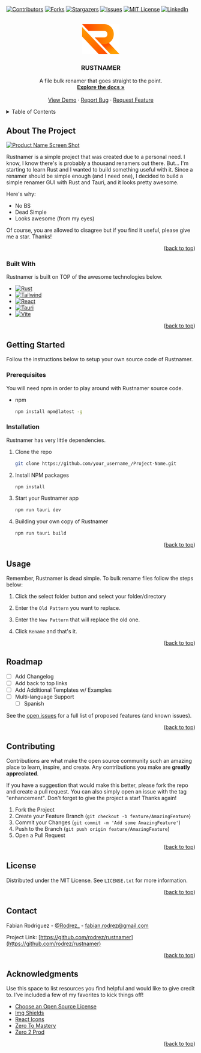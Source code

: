 <!-- Improved compatibility of back to top link: See: https://github.com/rodrez/rustnamer/pull/73 -->
<a name="readme-top"></a>
<!--
*** Thanks for checking out the Best-README-Template. If you have a suggestion
*** that would make this better, please fork the repo and create a pull request
*** or simply open an issue with the tag "enhancement".
*** Don't forget to give the project a star!
*** Thanks again! Now go create something AMAZING! :D
-->



<!-- PROJECT SHIELDS -->
<!--
*** I'm using markdown "reference style" links for readability.
*** Reference links are enclosed in brackets [ ] instead of parentheses ( ).
*** See the bottom of this document for the declaration of the reference variables
*** for contributors-url, forks-url, etc. This is an optional, concise syntax you may use.
*** https://www.markdownguide.org/basic-syntax/#reference-style-links
-->
[![Contributors][contributors-shield]][contributors-url]
[![Forks][forks-shield]][forks-url]
[![Stargazers][stars-shield]][stars-url]
[![Issues][issues-shield]][issues-url]
[![MIT License][license-shield]][license-url]
[![LinkedIn][linkedin-shield]][linkedin-url]



<!-- PROJECT LOGO -->
<br />
<div align="center">
  <a href="https://github.com/rodrez/rustnamer">
    <img src="public/logo/rustnamer.png" alt="Logo" width="100" height="80">
  </a>

  <h3 align="center">RUSTNAMER</h3>

  <p align="center">
    A file bulk renamer that goes straight to the point.
    <br />
    <a href="https://github.com/rodrez/rustnamer"><strong>Explore the docs »</strong></a>
    <br />
    <br />
    <a href="https://github.com/rodrez/rustnamer">View Demo</a>
    ·
    <a href="https://github.com/rodrez/rustnamer/issues">Report Bug</a>
    ·
    <a href="https://github.com/rodrez/rustnamer/issues">Request Feature</a>
  </p>
</div>



<!-- TABLE OF CONTENTS -->
<details>
  <summary>Table of Contents</summary>
  <ol>
    <li>
      <a href="#about-the-project">About The Project</a>
      <ul>
        <li><a href="#built-with">Built With</a></li>
      </ul>
    </li>
    <li>
      <a href="#getting-started">Getting Started</a>
      <ul>
        <li><a href="#prerequisites">Prerequisites</a></li>
        <li><a href="#installation">Installation</a></li>
      </ul>
    </li>
    <li><a href="#usage">Usage</a></li>
    <li><a href="#roadmap">Roadmap</a></li>
    <li><a href="#contributing">Contributing</a></li>
    <li><a href="#license">License</a></li>
    <li><a href="#contact">Contact</a></li>
    <li><a href="#acknowledgments">Acknowledgments</a></li>
  </ol>
</details>



<!-- ABOUT THE PROJECT -->
## About The Project

[![Product Name Screen Shot][product-screenshot]](https://github.com/rodrez/rustnamer/blob/main/public/RustnamerProduct.png)

Rustnamer is a simple project that was created due to a personal need. I know, I know there's is probably a thousand renamers out there. But... I'm starting to learn Rust and I wanted to build something useful with it. Since a renamer should be simple enough (and I need one), I decided to build a simple renamer GUI with Rust and Tauri, and it looks pretty awesome.

Here's why:
* No BS
* Dead Simple
* Looks awesome (from my eyes)

Of course, you are allowed to disagree but if you find it useful, please give me a star. Thanks!


<p align="right">(<a href="#readme-top">back to top</a>)</p>



### Built With

Rustnamer is built on TOP of the awesome technologies below.

* [![Rust][Rust.com]][Rust-url]
* [![Tailwind][Tailwindcss.com]][Tailwind-url]
* [![React][React.js]][React-url]
* [![Tauri][Tauri.app]][Tauri-url]
* [![Vite][Vitejs.dev]][Vite-url]


<p align="right">(<a href="#readme-top">back to top</a>)</p>



<!-- GETTING STARTED -->
## Getting Started

Follow the instructions below to setup your own source code of Rustnamer.

### Prerequisites

You will need npm in order to play around with Rustnamer source code.
* npm
  ```sh
  npm install npm@latest -g
  ```

### Installation

Rustnamer has very little dependencies.

1. Clone the repo
   ```sh
   git clone https://github.com/your_username_/Project-Name.git
   ```
2. Install NPM packages
   ```sh
   npm install
   ```
3. Start your Rustnamer app
   ```sh
   npm run tauri dev
   ```
4. Building your own copy of Rustnamer
   ```sh
   npm run tauri build
   ```


<p align="right">(<a href="#readme-top">back to top</a>)</p>



<!-- USAGE EXAMPLES -->
## Usage

Remember, Rustnamer is dead simple. To bulk rename files follow the steps below:

1. Click the select folder button and select your folder/directory

2. Enter the `Old Pattern` you want to replace.

3. Enter the `New Pattern` that will replace the old one.

4. Click `Rename` and that's it.


<p align="right">(<a href="#readme-top">back to top</a>)</p>



<!-- ROADMAP -->
## Roadmap

- [ ] Add Changelog
- [ ] Add back to top links
- [ ] Add Additional Templates w/ Examples
- [ ] Multi-language Support
    - [ ] Spanish

See the [open issues](https://github.com/rodrez/rustnamer/issues) for a full list of proposed features (and known issues).

<p align="right">(<a href="#readme-top">back to top</a>)</p>



<!-- CONTRIBUTING -->
## Contributing

Contributions are what make the open source community such an amazing place to learn, inspire, and create. Any contributions you make are **greatly appreciated**.

If you have a suggestion that would make this better, please fork the repo and create a pull request. You can also simply open an issue with the tag "enhancement".
Don't forget to give the project a star! Thanks again!

1. Fork the Project
2. Create your Feature Branch (`git checkout -b feature/AmazingFeature`)
3. Commit your Changes (`git commit -m 'Add some AmazingFeature'`)
4. Push to the Branch (`git push origin feature/AmazingFeature`)
5. Open a Pull Request

<p align="right">(<a href="#readme-top">back to top</a>)</p>



<!-- LICENSE -->
## License

Distributed under the MIT License. See `LICENSE.txt` for more information.

<p align="right">(<a href="#readme-top">back to top</a>)</p>



<!-- CONTACT -->
## Contact

Fabian Rodriguez - [@Rodrez_](https://twitter.com/Rodrez_) - fabian.rodrez@gmail.com

Project Link: [https://github.com/rodrez/rustnamer](https://github.com/rodrez/rustnamer)

<p align="right">(<a href="#readme-top">back to top</a>)</p>



<!-- ACKNOWLEDGMENTS -->
## Acknowledgments

Use this space to list resources you find helpful and would like to give credit to. I've included a few of my favorites to kick things off!

* [Choose an Open Source License](https://choosealicense.com)
* [Img Shields](https://shields.io)
* [React Icons](https://react-icons.github.io/react-icons/search)
* [Zero To Mastery](https://zerotomastery.io/)
* [Zero 2 Prod](https://www.zero2prod.com/)

<p align="right">(<a href="#readme-top">back to top</a>)</p>



<!-- MARKDOWN LINKS & IMAGES -->
<!-- https://www.markdownguide.org/basic-syntax/#reference-style-links -->
[contributors-shield]: https://img.shields.io/github/contributors/rodrez/rustnamer.svg?style=flat
[contributors-url]: https://github.com/rodrez/rustnamer/graphs/contributors
[forks-shield]: https://img.shields.io/github/forks/rodrez/rustnamer.svg?style=flat
[forks-url]: https://github.com/rodrez/rustnamer/network/members
[stars-shield]: https://img.shields.io/github/stars/rodrez/rustnamer.svg?style=flat
[stars-url]: https://github.com/rodrez/rustnamer/stargazers
[issues-shield]: https://img.shields.io/github/issues/rodrez/rustnamer.svg?style=flat
[issues-url]: https://github.com/rodrez/rustnamer/issues
[license-shield]: https://img.shields.io/github/license/rodrez/rustnamer.svg?style=flat
[license-url]: https://github.com/rodrez/rustnamer/blob/master/LICENSE.txt
[linkedin-shield]: https://img.shields.io/badge/-LinkedIn-black.svg?style=flat&logo=linkedin&colorB=555
[linkedin-url]: https://linkedin.com/in/othneildrew
[product-screenshot]: images/screenshot.png
[Next.js]: https://img.shields.io/badge/next.js-000000?style=flat&logo=nextdotjs&logoColor=white
[Next-url]: https://nextjs.org/
[React.js]: https://img.shields.io/badge/React-20232A?style=flat&logo=react&logoColor=61DAFB
[React-url]: https://reactjs.org/
[Vue.js]: https://img.shields.io/badge/Vue.js-35495E?style=flat&logo=vuedotjs&logoColor=4FC08D
[Vue-url]: https://vuejs.org/
[Angular.io]: https://img.shields.io/badge/Angular-DD0031?style=flat&logo=angular&logoColor=white
[Angular-url]: https://angular.io/
[Svelte.dev]: https://img.shields.io/badge/Svelte-4A4A55?style=flat&logo=svelte&logoColor=FF3E00
[Svelte-url]: https://svelte.dev/
[Laravel.com]: https://img.shields.io/badge/Laravel-FF2D20?style=flat&logo=laravel&logoColor=white
[Laravel-url]: https://laravel.com
[Tauri.app]: https://img.shields.io/badge/Tauri-FFC131?style=flat&logo=tauri&logoColor=white
[Tauri-url]: https://tauri.app
[Rust.com]: https://img.shields.io/badge/Rust-9B2F0D?style=flat&logo=rust&logoColor=white
[Rust-url]: https://www.rust-lang.org/
[Vitejs.dev]: https://img.shields.io/badge/Vite-747BFF?style=flat&logo=vite&logoColor=white
[Vite-url]: https://vitejs.dev/
[Tailwindcss.com]: https://img.shields.io/badge/Tailwind-38bdf8?style=flat&logo=tailwindcss&logoColor=white
[Tailwind-url]: https://tailwindcss.com
